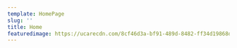 ```yaml
---
template: HomePage
slug: ''
title: Home
featuredimage: https://ucarecdn.com/8cf46d3a-bf91-489d-8482-ff34d19868d3/
---
```

